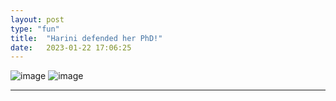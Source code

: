 ```yaml
---
layout: post
type: "fun"
title:  "Harini defended her PhD!"
date:   2023-01-22 17:06:25
---
```


![image](/images/fun/harini_defense_1.jpg) ![image](/images/fun/harini_defense_2.jpg)


---